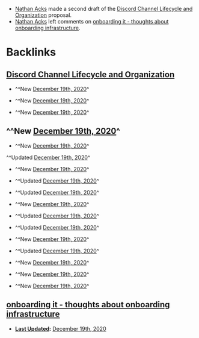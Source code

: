 - [Nathan Acks](<Nathan Acks.md>) made a second draft of the [Discord Channel Lifecycle and Organization](<Discord Channel Lifecycle and Organization.md>) proposal.
- [Nathan Acks](<Nathan Acks.md>) left comments on [onboarding it - thoughts about onboarding infrastructure](<onboarding it - thoughts about onboarding infrastructure.md>).

# Backlinks
## [Discord Channel Lifecycle and Organization](<Discord Channel Lifecycle and Organization.md>)
- ^^New [December 19th, 2020](<December 19th, 2020.md>)^

- ^^New [December 19th, 2020](<December 19th, 2020.md>)^

- ^^New [December 19th, 2020](<December 19th, 2020.md>)^

## ^^New [December 19th, 2020](<December 19th, 2020.md>)^

- ^^New [December 19th, 2020](<December 19th, 2020.md>)^

^^Updated [December 19th, 2020](<December 19th, 2020.md>)^

- ^^New [December 19th, 2020](<December 19th, 2020.md>)^

- ^^Updated [December 19th, 2020](<December 19th, 2020.md>)^

- ^^Updated [December 19th, 2020](<December 19th, 2020.md>)^

- ^^New [December 19th, 2020](<December 19th, 2020.md>)^

- ^^Updated [December 19th, 2020](<December 19th, 2020.md>)^

- ^^Updated [December 19th, 2020](<December 19th, 2020.md>)^

- ^^New [December 19th, 2020](<December 19th, 2020.md>)^

- ^^Updated [December 19th, 2020](<December 19th, 2020.md>)^

- ^^New [December 19th, 2020](<December 19th, 2020.md>)^

- ^^New [December 19th, 2020](<December 19th, 2020.md>)^

- ^^New [December 19th, 2020](<December 19th, 2020.md>)^

## [onboarding it - thoughts about onboarding infrastructure](<onboarding it - thoughts about onboarding infrastructure.md>)
- **[Last Updated](<Last Updated.md>):** [December 19th, 2020](<December 19th, 2020.md>)

